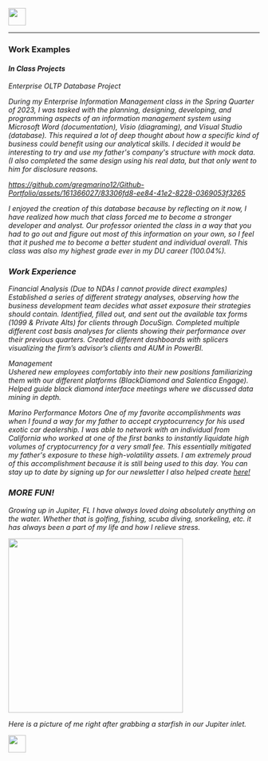 <a name="top"></a>
[<img src="https://user-images.githubusercontent.com/91146906/152112781-2de05074-70b1-436b-9bfb-860890cc1de1.svg" height="35"/>](/README.md/#top)
<hr>

### Work Examples
#### <i>In Class Projects
Enterprise OLTP Database Project

During my Enterprise Information Management class in the Spring Quarter of 2023, I was tasked with the planning, designing, developing, and programming aspects of an information management system using Microsoft Word (documentation), Visio (diagraming), and Visual Studio (database). This required a lot of deep thought about how a specific kind of business could benefit using our analytical skills. I decided it would be interesting to try and use my father's company's structure with mock data. (I also completed the same design using his real data, but that only went to him for disclosure reasons.




https://github.com/gregmarino12/Github-Portfolio/assets/161366027/83306fd8-ee84-41e2-8228-0369053f3265







I enjoyed the creation of this database because by reflecting on it now, I have realized how much that class forced me to become a stronger developer and analyst. Our professor oriented the class in a way that you had to go out and figure out most of this information on your own, so I feel that it pushed me to become a better student and individual overall. This class was also my highest grade ever in my DU career (100.04%).

<a name="WorkExamples"></a>
### Work Experience
<i>Financial Analysis (Due to NDAs I cannot provide direct examples)
<br>
Established a series of different strategy analyses, observing how the business development team decides what asset exposure their strategies should contain.
Identified, filled out, and sent out the available tax forms (1099 & Private Alts) for clients through DocuSign.
Completed multiple different cost basis analyses for clients showing their performance over their previous quarters.
Created different dashboards with splicers visualizing the firm’s advisor’s clients and AUM in PowerBI.

<i>Management 
<br>
Ushered new employees comfortably into their new positions familiarizing them with our different platforms (BlackDiamond and Salentica Engage).
Helped guide black diamond interface meetings where we discussed data mining in depth.


Marino Performance Motors
One of my favorite accomplishments was when I found a way for my father to accept cryptocurrency for his used exotic car dealership. I was able to network with an individual from California who worked at one of the first banks to instantly liquidate high volumes of cryptocurrency for a very small fee. This essentially mitigated my father's exposure to these high-volatility assets. I am extremely proud of this accomplishment because it is still being used to this day. You can stay up to date by signing up for our newsletter I also helped create [here!](https://www.marinoperformancemotors.com/promotions/)














<a name="Fun"></a>
### MORE FUN!


Growing up in Jupiter, FL I have always loved doing absolutely anything on the water. Whether that is golfing, fishing, scuba diving, snorkeling, etc. it has always been a part of my life and how I relieve stress.

<img src="https://github.com/gregmarino12/Github-Portfolio/assets/161366027/ee921ea5-13dd-4d99-b273-317e32f2d4d9" height="350">





Here is a picture of me right after grabbing a starfish in our Jupiter inlet.

[<img src="https://user-images.githubusercontent.com/91146906/152072378-b0168a2d-e85c-47c6-a272-fcfb3f6a44ae.svg" height="35"/>](#top)






